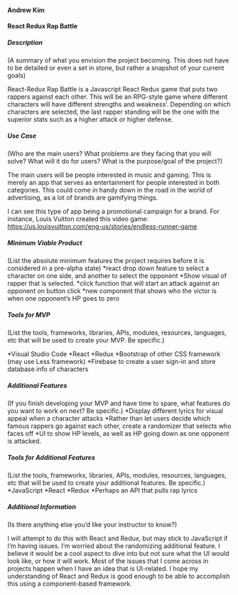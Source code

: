 #### Andrew Kim

#### React Redux Rap Battle

##### Description
(A summary of what you envision the project becoming. This does not have to be detailed or even a set in stone, but rather a snapshot of your current goals)

React-Redux Rap Battle is a Javascript React Redux game that puts two rappers against each other. This will be an RPG-style game where different characters will have different strengths and weakness’. Depending on which characters are selected, the last rapper standing will be the one with the superior stats such as a higher attack or higher defense.

##### Use Case
(Who are the main users? What problems are they facing that you will solve? What will it do for users? What is the purpose/goal of the project?)

The main users will be people interested in music and gaming. This is merely an app that serves as entertainment for people interested in both categories. This could come in handy down in the road in the world of advertising, as a lot of brands are gamifying things.

I can see this type of app being a promotional campaign for a brand. For instance, Louis Vuitton created this video game: https://us.louisvuitton.com/eng-us/stories/endless-runner-game

##### Minimum Viable Product
(List the absolute minimum features the project requires before it is considered in a pre-alpha state)
 *react drop down feature to select a character on one side, and another to select the opponent
 *Show visual of rapper that is selected. 
 *click function that will start an attack against an opponent on button click
 *new component that shows who the victor is when one opponent’s HP goes to zero

##### Tools for MVP
(List the tools, frameworks, libraries, APIs, modules, resources, languages, etc that will be used to create your MVP. Be specific.)

 *Visual Studio Code
 *React
 *Redux	
 *Bootstrap of other CSS framework (may use Less framework)
 *Firebase to create a user sign-in and store database info of characters


##### Additional Features
(If you finish developing your MVP and have time to spare, what features do you want to work on next? Be specific.)
 *Display different lyrics for visual appeal when a character attacks
 *Rather than let users decide which famous rappers go against each other, create a randomizer that selects who faces off
 *UI to show HP levels, as well as HP going down as one opponent is attacked.

##### Tools for Additional Features
(List the tools, frameworks, libraries, APIs, modules, resources, languages, etc that will be used to create your additional features. Be specific.)
 *JavaScript
 *React
 *Redux
 *Perhaps an API that pulls rap lyrics 

##### Additional Information
(Is there anything else you’d like your instructor to know?)

I will attempt to do this with React and Redux, but may stick to JavaScript if I’m having issues.
I’m worried about the randomizing additional feature. I believe it would be a cool aspect to dive into but not sure what the UI would look like, or how it will work. Most of the issues that I come across in projects happen when I have an idea that is UI-related. I hope my understanding of React and Redux is good enough to be able to accomplish this using a component-based framework.
